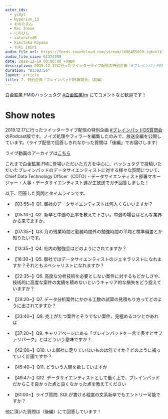 ```yaml
---
actor_ids:
  - ysdyt
  - Hyperion_13
  - おおたまん
  - Kei Inoue
  - にのぴら
  - saturatedB
  - Kimitaka Koyama
  - Yuki Ieiri
audio_file_url: https://feeds.soundcloud.com/stream/1688455899-igbcklblbkxg-007.mp3
audio_file_size: 61374299
date: 2019-12-19 00:00:00 +0900
description: 2019.12.17に行ったツイッターライブ配信の特別企画『#ブレインパッドDS質問会』のPodcast版です。ブレインパッドのデータサイエンティストについて寄せられた質問に対して生放送で回答していきました！
duration: "01:03:56"
layout: article
title: 7. 特別企画『ブレインパッドDS質問会』（前編）
---
```


白金鉱業.FMのハッシュタグ [#白金鉱業fm](https://twitter.com/search?q=%23%E7%99%BD%E9%87%91%E9%89%B1%E6%A5%ADfm&src=typed_query) にてコメントなど歓迎です！



# Show notes

2019.12.17に行ったツイッターライブ配信の特別企画 [#ブレインパッドDS質問会](https://twitter.com/hashtag/%E3%83%96%E3%83%AC%E3%82%A4%E3%83%B3%E3%83%91%E3%83%83%E3%83%89DS%E8%B3%AA%E5%95%8F%E4%BC%9A?src=hashtag_click&f=live) のPodcast版です。ノイズ処理やフィラーを編集したのみで、放送全編を公開しています。（ライブ配信で回答しきれなかった質問は「後編」でお届けします）

ライブ動画のアーカイブは[こちら](https://twitter.com/Open_BrainPad/status/1206921466538627072?s=20)

これまで白金鉱業.FMに登場いただいた方方を中心に、ハッシュタグで投稿いただいたブレインパッドのデータサイエンティストに対する様々な質問について、Chief Data Technology Officer（CDTO）・データサイエンティスト部署マネージャー・人事・データサイエンティスト達が生放送でガチ回答しました！



以下、回答した質問とタイムラインです。

- 【03:55~】Q1. 御社のデータサイエンティストは何人くらいいますか？

- 【05:10~】Q2. 新卒と中途の比率を教えて下さい。中途の場合はどんな業界から来てますか。
- 【07:35~】Q3. 月の残業時間と勤務時間外の勉強時間の平均と標準偏差とか知りたいです。
- 【13:35~】Q4. 社内の勉強会はどのようにされてますか？
- 【16:30~】Q5. 御社ではデータサイエンティストのジェネラリストになれますか？それともスペシャリストになれますか？
- 【22:35~】Q6. 高度な分析技術を必要としない案件に対するもどかしさや、技術的に高度な案件の実績を積めないというキャリア的な損失をどう捉えていますか？
- 【29:20~】Q7. データ分析案件にかかる工数の試算の見積もり方ってどのように出されてますか？
- 【33:40~】Q8. 売上がたつ案件とそうでない案件、見極めるコツとかあれば
- 【37:20~】Q9. キャリアページにある「ブレインパッドを一言で表すとサファリパーク」とはどういう意味ですか？
- 【42:00~】Q10. いま御社に足りていないものは何ですか？どのように補っていく計画ですか？
- 【45:40~】Q11. どういう人間を欲していますか
- 【49:47~】Q12. データサイエンティストとして働く上で、ブレインパッドだからこそ良かった点と良くなかった点を教えてください
- 【61:00~】ライブ質問. SQLが書ける程度の文系新卒でもエントリー可能ですか？



他に頂いた質問は（後編）にて回答しています！